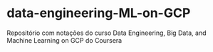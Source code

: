 # data-engineering-ML-on-GCP
Repositório com notações do curso Data Engineering, Big Data, and Machine Learning on GCP do Coursera
